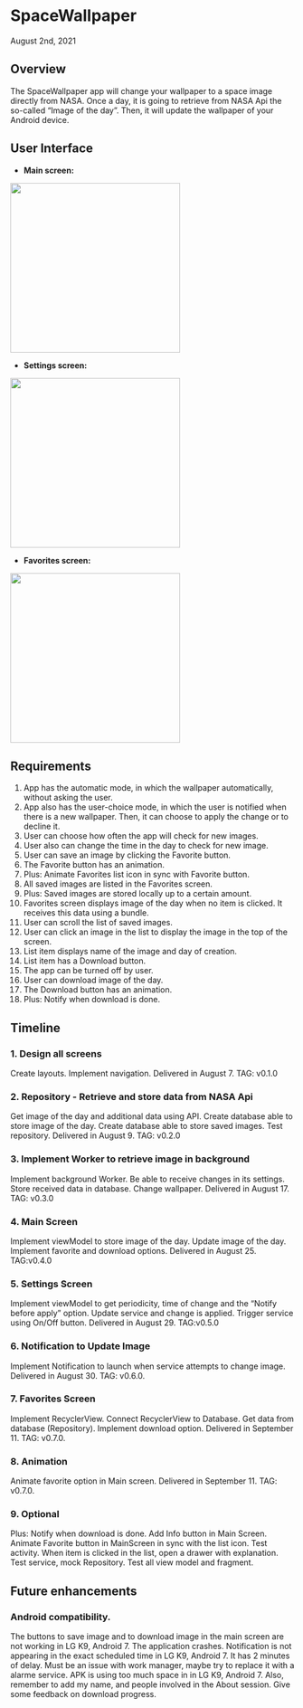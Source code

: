 # SpaceWallpaper
August 2nd, 2021
## Overview
The SpaceWallpaper app will change your wallpaper to a space image directly from NASA. Once a day, it is going to retrieve from NASA Api the so-called “Image of the day”. Then, it will update the wallpaper of your Android device.

## User Interface
- **Main screen:**

<img src="MainScreen.png" width="300">

- **Settings screen:**

<img src="SettingsScreen.png" width="300">

- **Favorites screen:**

<img src="FavoritesListScreen.png" width="300">


## Requirements
1. App has the automatic mode, in which the wallpaper automatically, without asking the user. 
2. App also has the user-choice mode, in which the user is notified when there is a new wallpaper. Then, it can choose to apply the change or to decline it. 
3. User can choose how often the app will check for new images. 
4. User also can change the time in the day to check for new image. 
5. User can save an image by clicking the Favorite button.
6. The Favorite button has an animation. 
7. Plus: Animate Favorites list icon in sync with Favorite button.
8. All saved images are listed in the Favorites screen.
9. Plus: Saved images are stored locally up to a certain amount.
10. Favorites screen displays image of the day when no item is clicked. It receives this data using a bundle.
11. User can scroll the list of saved images.
12. User can click an image in the list to display the image in the top of the screen.
13. List item displays name of the image and day of creation.
14. List item has a Download button.
15. The app can be turned off by user.
16. User can download image of the day.
17. The Download button has an animation. 
18. Plus: Notify when download is done.

## Timeline
### 1. Design all screens
Create layouts. Implement navigation. 
Delivered in August 7. TAG: v0.1.0
### 2. Repository - Retrieve and store data from NASA Api
Get image of the day and additional data using API. Create database able to store image of the day. Create database able to store saved images. Test repository.
Delivered in August 9. TAG: v0.2.0
### 3. Implement Worker to retrieve image in background
Implement background Worker. Be able to receive changes in its settings. Store received data in database. Change wallpaper. 
Delivered in August 17. TAG: v0.3.0
### 4. Main Screen
Implement viewModel to store image of the day. Update image of the day. Implement favorite and download options.
Delivered in August 25. TAG:v0.4.0
### 5. Settings Screen
Implement viewModel to get periodicity, time of change and the “Notify before apply” option. Update service and change is applied. Trigger service using On/Off button. Delivered in August 29. TAG:v0.5.0
### 6. Notification to Update Image
Implement Notification to launch when service attempts to change image. Delivered in August 30. TAG: v0.6.0.
### 7. Favorites Screen
Implement RecyclerView. Connect RecyclerView to Database. Get data from database (Repository). Implement download option. Delivered in September 11. TAG: v0.7.0.
### 8. Animation
Animate favorite option in Main screen. Delivered in September 11. TAG: v0.7.0.
### 9. Optional
Plus: Notify when download is done. Add Info button in Main Screen. Animate Favorite button in MainScreen in sync with the list icon. Test activity. When item is clicked in the list, open a drawer with explanation. Test service, mock Repository. Test all view model and fragment.

## Future enhancements
### Android compatibility. 
The buttons to save image and to download image in the main screen are not working in LG K9, Android 7. The application crashes.
Notification is not appearing in the exact scheduled time in LG K9, Android 7. It has 2 minutes of delay. Must be an issue with work manager, maybe try to replace it with a alarme service.
APK is using too much space in in LG K9, Android 7. Also, remember to add my name, and people involved in the About session.
Give some feedback on download progress.